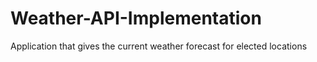 # Weather-API-Implementation
Application that gives the current weather forecast for elected locations
